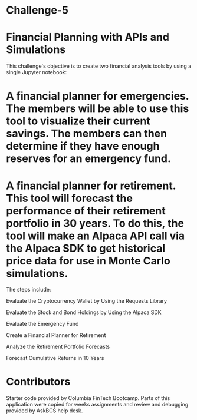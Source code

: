 # Challenge-5
# Financial Planning with APIs and Simulations

This challenge's objective is to create two financial analysis tools by using a single Jupyter notebook:

# A financial planner for emergencies. The members will be able to use this tool to visualize their current savings. The members can then determine if they have enough reserves for an emergency fund.

# A financial planner for retirement. This tool will forecast the performance of their retirement portfolio in 30 years. To do this, the tool will make an Alpaca API call via the Alpaca SDK to get historical price data for use in Monte Carlo simulations.

The steps include:

Evaluate the Cryptocurrency Wallet by Using the Requests Library

Evaluate the Stock and Bond Holdings by Using the Alpaca SDK

Evaluate the Emergency Fund

Create a Financial Planner for Retirement

Analyze the Retirement Portfolio Forecasts

Forecast Cumulative Returns in 10 Years

# Contributors
Starter code provided by Columbia FinTech Bootcamp. Parts of this application were copied for weeks assignments and review and debugging provided by AskBCS help desk.
